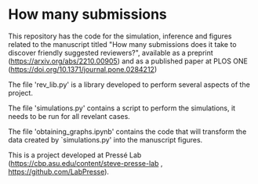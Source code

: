 # How many submissions 

This repository has the code for the simulation, inference and figures related to the manuscript titled "How many submissions does it take to discover friendly suggested reviewers?", available as a preprint (https://arxiv.org/abs/2210.00905) and as a published paper at PLOS ONE (https://doi.org/10.1371/journal.pone.0284212)

The file 'rev_lib.py' is a library developed to perform several aspects of the project.

The file 'simulations.py' contains a script to perform the simulations, it needs to be run for all revelant cases.

The file 'obtaining_graphs.ipynb' contains the code that will transform the data created by `simulations.py' into the manuscript figures. 

This is a project developed at Pressé Lab (https://cbp.asu.edu/content/steve-presse-lab , https://github.com/LabPresse).
